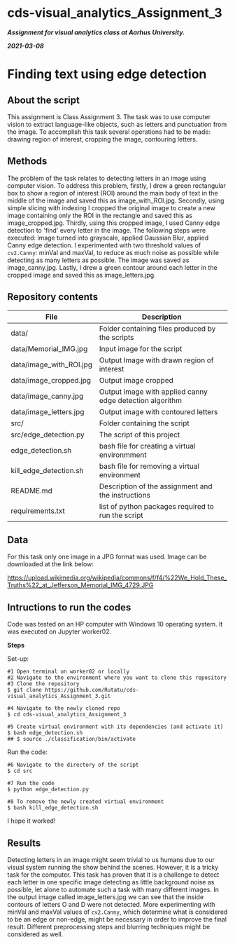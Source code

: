 # cds-visual_analytics_Assignment_3

***Assignment for visual analytics class at Aarhus University.***

***2021-03-08***


# Finding text using edge detection

## About the script

This assignment is Class Assignment 3. The task was to use computer vision to extract language-like objects, such as letters and punctuation from the image. To accomplish this task several operations had to be made: drawing region of interest, cropping the image, contouring letters.

## Methods

The problem of the task relates to detecting letters in an image using computer vision. To address this problem, firstly, I drew a green rectangular box to show a region of interest (ROI) around the main body of text in the middle of the image and saved this as image_with_ROI.jpg. Secondly, using simple slicing with indexing I cropped the original image to create a new image containing only the ROI in the rectangle and saved this as image_cropped.jpg. Thirdly, using this cropped image, I used Canny edge detection to 'find' every letter in the image. The following steps were executed: image turned into grayscale, applied Gaussian Blur, applied Canny edge detection. I experimented with two threshold values of ```cv2.Canny```: minVal and maxVal, to reduce as much noise as possible while detecting as many letters as possible. The image was saved as image_canny.jpg. Lastly, I drew a green contour around each letter in the cropped image and saved this as image_letters.jpg.


## Repository contents

| File | Description |
| --- | --- |
| data/ | Folder containing files produced by the scripts |
| data/Memorial_IMG.jpg | Input image for the script |
| data/image_with_ROI.jpg | Output Image with drawn region of interest |
| data/image_cropped.jpg | Output image cropped |
| data/image_canny.jpg | Output image with applied canny edge detection algorithm |
| data/image_letters.jpg | Output image with contoured letters|
| src/| Folder containing the script |
| src/edge_detection.py | The script of this project |
| edge_detection.sh | bash file for creating a virtual environmment |
| kill_edge_detection.sh | bash file for removing a virtual environment |
| README.md | Description of the assignment and the instructions |
| requirements.txt | list of python packages required to run the script |


## Data

For this task only one image in a JPG format was used. Image can be downloaded at the link below:

https://upload.wikimedia.org/wikipedia/commons/f/f4/%22We_Hold_These_Truths%22_at_Jefferson_Memorial_IMG_4729.JPG


## Intructions to run the codes

Code was tested on an HP computer with Windows 10 operating system. It was executed on Jupyter worker02.

__Steps__

Set-up:
```
#1 Open terminal on worker02 or locally
#2 Navigate to the environment where you want to clone this repository
#3 Clone the repository
$ git clone https://github.com/Rutatu/cds-visual_analytics_Assignment_3.git 

#4 Navigate to the newly cloned repo
$ cd cds-visual_analytics_Assignment_3

#5 Create virtual environment with its dependencies (and activate it)
$ bash edge_detection.sh
## $ source ./classification/bin/activate

``` 

Run the code:

```
#6 Navigate to the directory of the script
$ cd src

#7 Run the code
$ python edge_detection.py

#8 To remove the newly created virtual environment
$ bash kill_edge_detection.sh

 ```

I hope it worked!


## Results

Detecting letters in an image might seem trivial to us humans due to our visual system running the show behind the scenes. However, it is a tricky task for the computer. This task has proven that it is a challenge to detect each letter in one specific image detecting as little background noise as possible, let alone to automate such a task with many different images. In the output image called image_letters.jpg we can see that the inside contours of letters O and D were not detected. More experimenting with minVal and maxVal values of ```cv2.Canny```, which determine what is considered to be an edge or non-edge, might be necessary in order to improve the final result. Different preprocessing steps and blurring techniques might be considered as well.

